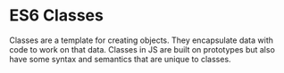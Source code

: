 # ES6 Classes

Classes are a template for creating objects. They encapsulate data with code to work on that data. 
Classes in JS are built on prototypes but also have some syntax and semantics that are unique to classes.
